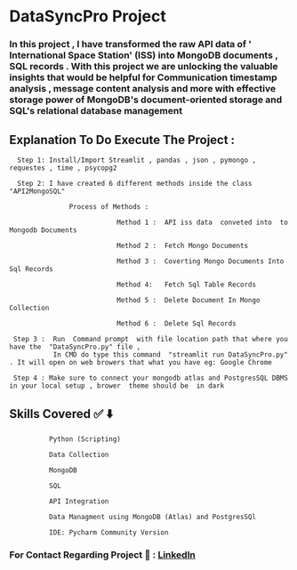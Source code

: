 # DataSyncPro Project


### In  this  project , I  have  transformed  the  raw  API data  of  ' International Space Station' (ISS)   into   MongoDB  documents , SQL records . With  this project  we  are  unlocking  the  valuable  insights  that  would  be  helpful  for  Communication timestamp analysis ,  message content analysis  and  more  with effective  storage  power  of MongoDB's document-oriented storage  and  SQL's relational database management

## Explanation To Do Execute The  Project : 

      Step 1: Install/Import Streamlit , pandas , json , pymongo , requestes , time , psycopg2  

      Step 2: I have created 6 different methods inside the class "API2MongoSQL" 
                  
                   Process of Methods :

                               Method 1 :  API iss data  conveted into  to Mongodb Documents

                               Method 2 :  Fetch Mongo Documents 

                               Method 3 :  Coverting Mongo Documents Into Sql Records

                               Method 4:   Fetch Sql Table Records 

                               Method 5 :  Delete Document In Mongo Collection

                               Method 6 :  Delete Sql Records
                               
     Step 3 :  Run  Command prompt  with file location path that where you have the  "DataSyncPro.py" file ,
               In CMD do type this command  "streamlit run DataSyncPro.py"  . It will open on web browers that what you have eg: Google Chrome

     Step 4 : Make sure to connect your mongodb atlas and PostgresSQL DBMS  in your local setup , brower  theme should be  in dark



## Skills Covered ✅ ⬇️

              Python (Scripting)
              
              Data Collection
              
              MongoDB
              
              SQL
              
              API Integration
              
              Data Managment using MongoDB (Atlas) and PostgresSQl
              
              IDE: Pycharm Community Version


### For Contact Regarding Project  🤝 : [Linkedln](https://www.linkedin.com/in/praveen-n-2b4004223/)

           

                               

                                

                                

       







